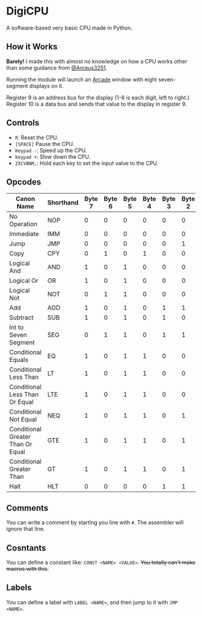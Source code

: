 # DigiCPU
A software-based very basic CPU made in Python.

## How it Works
**Barely!** I made this with almost no knowledge on how a CPU works other than some guidance from [@Arceus3251](http://github.com/Arceus3251).

Running the module will launch an [Arcade](https://api.arcade.academy/en/development/) window with eight seven-segment displays on it.

Register 9 is an address bus for the display (1-8 is each digit, left to right.)
Register 10 is a data bus and sends that value to the display in register 9.

## Controls
- `R`: Reset the CPU.
- `[SPACE]` Pause the CPU.
- `Keypad -`: Speed up the CPU.
- `Keypad +`: Slow down the CPU.
- `ZXCVBNM,`: Hold each key to set the input value to the CPU.

## Opcodes
|Canon Name                       |Shorthand|Byte 7|Byte 6|Byte 5|Byte 4|Byte 3|Byte 2|Byte 1|Byte 0|Decimal|Hex|
|---------------------------------|---------|------|------|------|------|------|------|------|------|-------|---|
|No Operation                     |NOP      |0     |0     |0     |0     |0     |0     |0     |0     |0      |00 |
|Immediate                        |IMM      |0     |0     |0     |0     |0     |0     |0     |1     |1      |01 |
|Jump                             |JMP      |0     |0     |0     |0     |0     |1     |0     |0     |4      |04 |
|Copy                             |CPY      |0     |1     |0     |1     |0     |0     |0     |1     |81     |51 |
|Logical And                      |AND      |1     |0     |1     |0     |0     |0     |0     |0     |160    |A0 |
|Logical Or                       |OR       |1     |0     |1     |0     |0     |0     |1     |0     |162    |A2 |
|Logical Not                      |NOT      |0     |1     |1     |0     |0     |0     |1     |1     |99     |63 |
|Add                              |ADD      |1     |0     |1     |0     |1     |1     |1     |1     |175    |AF |
|Subtract                         |SUB      |1     |0     |1     |0     |1     |0     |0     |0     |168    |A8 |
|Int to Seven Segment             |SEG      |0     |1     |1     |0     |1     |1     |0     |0     |108    |6C |
|Conditional Equals               |EQ       |1     |0     |1     |1     |0     |0     |0     |1     |177    |B1 |
|Conditional Less Than            |LT       |1     |0     |1     |1     |0     |0     |1     |0     |178    |B2 |
|Conditional Less Than Or Equal   |LTE      |1     |0     |1     |1     |0     |0     |1     |1     |179    |B3 |
|Conditional Not Equal            |NEQ      |1     |0     |1     |1     |0     |1     |0     |1     |181    |B5 |
|Conditional Greater Than Or Equal|GTE      |1     |0     |1     |1     |0     |1     |1     |0     |182    |B6 |
|Conditional Greater Than         |GT       |1     |0     |1     |1     |0     |1     |1     |1     |183    |B7 |
|Halt                             |HLT      |0     |0     |0     |0     |1     |1     |1     |1     |15     |0F |


## Comments
You can write a comment by starting you line with `#`. The assembler will ignore that line.

## Cosntants
You can define a constant like: `CONST <NAME> <VALUE>`. ~~You totally can't make macros with this.~~

## Labels
You can define a label with `LABEL <NAME>`, and then jump to it with `JMP <NAME>`.
